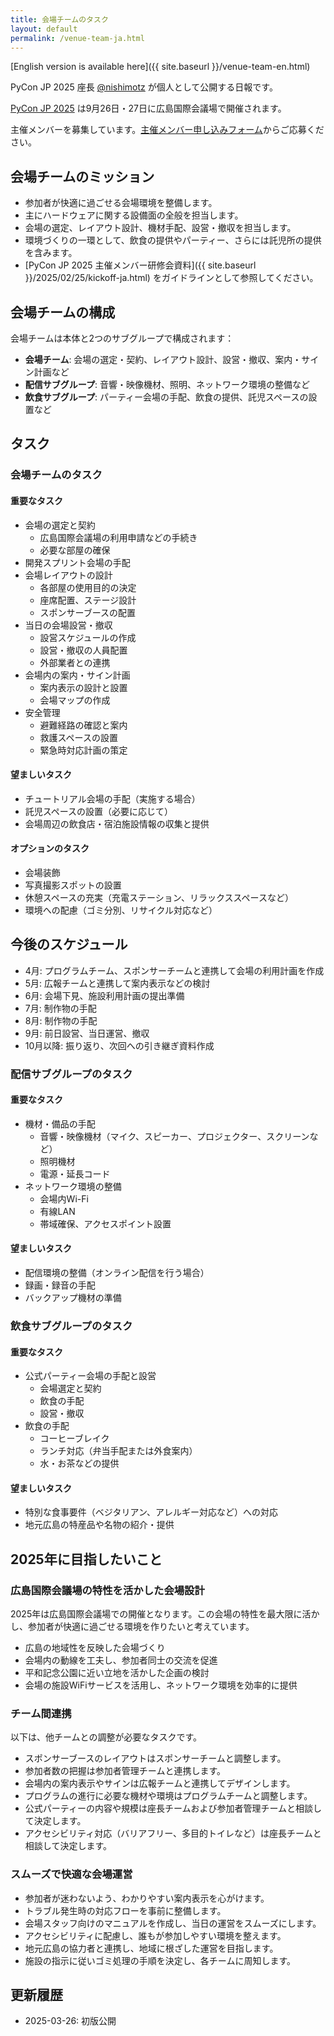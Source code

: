 ```yaml
---
title: 会場チームのタスク
layout: default
permalink: /venue-team-ja.html
---
```


[English version is available here]({{ site.baseurl }}/venue-team-en.html)

PyCon JP 2025 座長 [@nishimotz](https://d.nishimotz.com/aboutme) が個人として公開する日報です。

[PyCon JP 2025](https://2025.pycon.jp/) は9月26日・27日に広島国際会議場で開催されます。

主催メンバーを募集しています。[主催メンバー申し込みフォーム](https://forms.gle/7irqYKhZVj7AY7LfA)からご応募ください。

## 会場チームのミッション

- 参加者が快適に過ごせる会場環境を整備します。
- 主にハードウェアに関する設備面の全般を担当します。
- 会場の選定、レイアウト設計、機材手配、設営・撤収を担当します。
- 環境づくりの一環として、飲食の提供やパーティー、さらには託児所の提供を含みます。
- [PyCon JP 2025 主催メンバー研修会資料]({{ site.baseurl }}/2025/02/25/kickoff-ja.html) をガイドラインとして参照してください。

## 会場チームの構成

会場チームは本体と2つのサブグループで構成されます：

- **会場チーム**: 会場の選定・契約、レイアウト設計、設営・撤収、案内・サイン計画など
- **配信サブグループ**: 音響・映像機材、照明、ネットワーク環境の整備など
- **飲食サブグループ**: パーティー会場の手配、飲食の提供、託児スペースの設置など

## タスク

### 会場チームのタスク

#### 重要なタスク

- 会場の選定と契約
  - 広島国際会議場の利用申請などの手続き
  - 必要な部屋の確保
- 開発スプリント会場の手配
- 会場レイアウトの設計
  - 各部屋の使用目的の決定
  - 座席配置、ステージ設計
  - スポンサーブースの配置
- 当日の会場設営・撤収
  - 設営スケジュールの作成
  - 設営・撤収の人員配置
  - 外部業者との連携
- 会場内の案内・サイン計画
  - 案内表示の設計と設置
  - 会場マップの作成
- 安全管理
  - 避難経路の確認と案内
  - 救護スペースの設置
  - 緊急時対応計画の策定

#### 望ましいタスク

- チュートリアル会場の手配（実施する場合）
- 託児スペースの設置（必要に応じて）
- 会場周辺の飲食店・宿泊施設情報の収集と提供

#### オプションのタスク

- 会場装飾
- 写真撮影スポットの設置
- 休憩スペースの充実（充電ステーション、リラックススペースなど）
- 環境への配慮（ゴミ分別、リサイクル対応など）

## 今後のスケジュール

- 4月: プログラムチーム、スポンサーチームと連携して会場の利用計画を作成
- 5月: 広報チームと連携して案内表示などの検討
- 6月: 会場下見、施設利用計画の提出準備
- 7月: 制作物の手配
- 8月: 制作物の手配
- 9月: 前日設営、当日運営、撤収
- 10月以降: 振り返り、次回への引き継ぎ資料作成

### 配信サブグループのタスク

#### 重要なタスク

- 機材・備品の手配
  - 音響・映像機材（マイク、スピーカー、プロジェクター、スクリーンなど）
  - 照明機材
  - 電源・延長コード
- ネットワーク環境の整備
  - 会場内Wi-Fi
  - 有線LAN
  - 帯域確保、アクセスポイント設置

#### 望ましいタスク

- 配信環境の整備（オンライン配信を行う場合）
- 録画・録音の手配
- バックアップ機材の準備

### 飲食サブグループのタスク

#### 重要なタスク

- 公式パーティー会場の手配と設営
  - 会場選定と契約
  - 飲食の手配
  - 設営・撤収
- 飲食の手配
  - コーヒーブレイク
  - ランチ対応（弁当手配または外食案内）
  - 水・お茶などの提供

#### 望ましいタスク

- 特別な食事要件（ベジタリアン、アレルギー対応など）への対応
- 地元広島の特産品や名物の紹介・提供

## 2025年に目指したいこと

### 広島国際会議場の特性を活かした会場設計

2025年は広島国際会議場での開催となります。この会場の特性を最大限に活かし、参加者が快適に過ごせる環境を作りたいと考えています。

- 広島の地域性を反映した会場づくり
- 会場内の動線を工夫し、参加者同士の交流を促進
- 平和記念公園に近い立地を活かした企画の検討
- 会場の施設WiFiサービスを活用し、ネットワーク環境を効率的に提供

### チーム間連携

以下は、他チームとの調整が必要なタスクです。

- スポンサーブースのレイアウトはスポンサーチームと調整します。
- 参加者数の把握は参加者管理チームと連携します。
- 会場内の案内表示やサインは広報チームと連携してデザインします。
- プログラムの進行に必要な機材や環境はプログラムチームと調整します。
- 公式パーティーの内容や規模は座長チームおよび参加者管理チームと相談して決定します。
- アクセシビリティ対応（バリアフリー、多目的トイレなど）は座長チームと相談して決定します。

### スムーズで快適な会場運営

- 参加者が迷わないよう、わかりやすい案内表示を心がけます。
- トラブル発生時の対応フローを事前に整備します。
- 会場スタッフ向けのマニュアルを作成し、当日の運営をスムーズにします。
- アクセシビリティに配慮し、誰もが参加しやすい環境を整えます。
- 地元広島の協力者と連携し、地域に根ざした運営を目指します。
- 施設の指示に従いゴミ処理の手順を決定し、各チームに周知します。

## 更新履歴

- 2025-03-26: 初版公開
